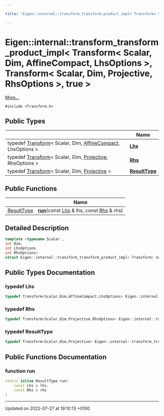 ```yaml
---

title: "Eigen::internal::transform_transform_product_impl< Transform< Scalar, Dim, AffineCompact, LhsOptions >, Transform< Scalar, Dim, Projective, RhsOptions >, true >"

---
```


# Eigen::internal::transform_transform_product_impl< Transform< Scalar, Dim, AffineCompact, LhsOptions >, Transform< Scalar, Dim, Projective, RhsOptions >, true >



 [More...](#detailed-description)


`#include <Transform.h>`

## Public Types

|                | Name           |
| -------------- | -------------- |
| typedef <a href="http://example.org/classes/classeigen_1_1transform/">Transform</a>< Scalar, Dim, <a href="http://example.org/namespaces/namespaceeigen/#enumvalue-affinecompact">AffineCompact</a>, LhsOptions > | **[Lhs](http://example.org/classes/structeigen_1_1internal_1_1transform__transform__product__impl_3_01transform_3_01scalar_00_01dimf4036fa67084baeb0acc746c4b97fadf/#typedef-lhs)**  |
| typedef <a href="http://example.org/classes/classeigen_1_1transform/">Transform</a>< Scalar, Dim, <a href="http://example.org/namespaces/namespaceeigen/#enumvalue-projective">Projective</a>, RhsOptions > | **[Rhs](http://example.org/classes/structeigen_1_1internal_1_1transform__transform__product__impl_3_01transform_3_01scalar_00_01dimf4036fa67084baeb0acc746c4b97fadf/#typedef-rhs)**  |
| typedef <a href="http://example.org/classes/classeigen_1_1transform/">Transform</a>< Scalar, Dim, <a href="http://example.org/namespaces/namespaceeigen/#enumvalue-projective">Projective</a> > | **[ResultType](http://example.org/classes/structeigen_1_1internal_1_1transform__transform__product__impl_3_01transform_3_01scalar_00_01dimf4036fa67084baeb0acc746c4b97fadf/#typedef-resulttype)**  |

## Public Functions

|                | Name           |
| -------------- | -------------- |
| <a href="http://example.org/classes/structeigen_1_1internal_1_1transform__transform__product__impl_3_01transform_3_01scalar_00_01dimf4036fa67084baeb0acc746c4b97fadf/#typedef-resulttype">ResultType</a> | **[run](http://example.org/classes/structeigen_1_1internal_1_1transform__transform__product__impl_3_01transform_3_01scalar_00_01dimf4036fa67084baeb0acc746c4b97fadf/#function-run)**(const <a href="http://example.org/classes/structeigen_1_1internal_1_1transform__transform__product__impl_3_01transform_3_01scalar_00_01dimf4036fa67084baeb0acc746c4b97fadf/#typedef-lhs">Lhs</a> & lhs, const <a href="http://example.org/classes/structeigen_1_1internal_1_1transform__transform__product__impl_3_01transform_3_01scalar_00_01dimf4036fa67084baeb0acc746c4b97fadf/#typedef-rhs">Rhs</a> & rhs) |

## Detailed Description

```cpp
template <typename Scalar ,
int Dim,
int LhsOptions,
int RhsOptions>
struct Eigen::internal::transform_transform_product_impl< Transform< Scalar, Dim, AffineCompact, LhsOptions >, Transform< Scalar, Dim, Projective, RhsOptions >, true >;
```

## Public Types Documentation

### typedef Lhs

```cpp
typedef Transform<Scalar,Dim,AffineCompact,LhsOptions> Eigen::internal::transform_transform_product_impl< Transform< Scalar, Dim, AffineCompact, LhsOptions >, Transform< Scalar, Dim, Projective, RhsOptions >, true >::Lhs;
```


### typedef Rhs

```cpp
typedef Transform<Scalar,Dim,Projective,RhsOptions> Eigen::internal::transform_transform_product_impl< Transform< Scalar, Dim, AffineCompact, LhsOptions >, Transform< Scalar, Dim, Projective, RhsOptions >, true >::Rhs;
```


### typedef ResultType

```cpp
typedef Transform<Scalar,Dim,Projective> Eigen::internal::transform_transform_product_impl< Transform< Scalar, Dim, AffineCompact, LhsOptions >, Transform< Scalar, Dim, Projective, RhsOptions >, true >::ResultType;
```


## Public Functions Documentation

### function run

```cpp
static inline ResultType run(
    const Lhs & lhs,
    const Rhs & rhs
)
```


-------------------------------

Updated on 2022-07-27 at 19:10:13 +0100